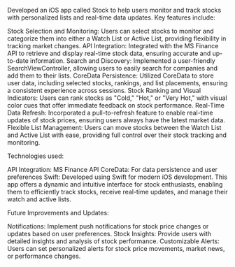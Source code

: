 Developed an iOS app called Stock to help users monitor and track stocks with personalized lists and real-time data updates. Key features include:

Stock Selection and Monitoring: Users can select stocks to monitor and categorize them into either a Watch List or Active List, providing flexibility in tracking market changes.
API Integration: Integrated with the MS Finance API to retrieve and display real-time stock data, ensuring accurate and up-to-date information.
Search and Discovery: Implemented a user-friendly SearchViewController, allowing users to easily search for companies and add them to their lists.
CoreData Persistence: Utilized CoreData to store user data, including selected stocks, rankings, and list placements, ensuring a consistent experience across sessions.
Stock Ranking and Visual Indicators: Users can rank stocks as "Cold," "Hot," or "Very Hot," with visual color cues that offer immediate feedback on stock performance.
Real-Time Data Refresh: Incorporated a pull-to-refresh feature to enable real-time updates of stock prices, ensuring users always have the latest market data.
Flexible List Management: Users can move stocks between the Watch List and Active List with ease, providing full control over their stock tracking and monitoring.

Technologies used:

API Integration: MS Finance API
CoreData: For data persistence and user preferences
Swift: Developed using Swift for modern iOS development.
This app offers a dynamic and intuitive interface for stock enthusiasts, enabling them to efficiently track stocks, receive real-time updates, and manage their watch and active lists.

Future Improvements and Updates:

Notifications: Implement push notifications for stock price changes or updates based on user preferences.
Stock Insights: Provide users with detailed insights and analysis of stock performance.
Customizable Alerts: Users can set personalized alerts for stock price movements, market news, or performance changes.

